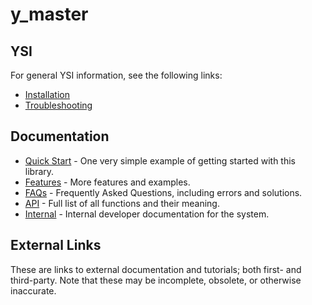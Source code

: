 # y_master



## YSI

For general YSI information, see the following links:

* [Installation](../installation.md)
* [Troubleshooting](../troubleshooting.md)

## Documentation

* [Quick Start](y_master/quick-start.md) - One very simple example of getting started with this library.
* [Features](y_master/features.md) - More features and examples.
* [FAQs](y_master/faqs.md) - Frequently Asked Questions, including errors and solutions.
* [API](y_master/api.md) - Full list of all functions and their meaning.
* [Internal](y_master/internal.md) - Internal developer documentation for the system.

## External Links

These are links to external documentation and tutorials; both first- and third-party.  Note that these may be incomplete, obsolete, or otherwise inaccurate.

